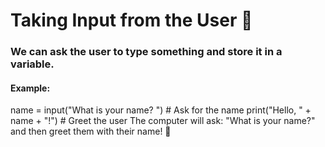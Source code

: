 # Taking Input from the User 🤔
### We can ask the user to type something and store it in a variable.

#### Example:
name = input("What is your name? ")  # Ask for the name
print("Hello, " + name + "!")  # Greet the user
The computer will ask: "What is your name?" and then greet them with their name! 👋

